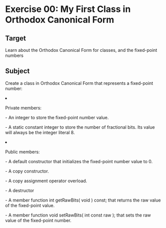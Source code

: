<h1>Exercise 00: My First Class in Orthodox Canonical Form</h1>

<h2>Target</h2>
<p>Learn about the Orthodox Canonical Form for classes, and the fixed-point numbers</p>

<h2>Subject</h2>
<p>Create a class in Orthodox Canonical Form that represents a fixed-point number:</p>

<li>
  <p>Private members:</p>
</li>
    <p>	- An integer to store the fixed-point number value.</p>
    <p>	- A static constant integer to store the number of fractional bits. Its value will always be the integer literal 8.</p>
<li>
  <p>Public members:</p>
</li>
    <p> - A default constructor that initializes the fixed-point number value to 0.</p>
    <p> - A copy constructor.</p>
    <p> - A copy assignment operator overload.</p>
    <p> - A destructor</p>
    <p> - A member function int getRawBits( void ) const; that returns the raw value of the fixed-point value.</p>
    <p> - A member function void setRawBits( int const raw ); that sets the raw value of the fixed-point number.</p>
